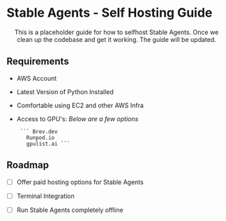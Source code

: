 # Stable Agents - Self Hosting Guide

<p style="text-align:center"> This is a placeholder guide for how to selfhost Stable Agents. Once we clean up the codebase and get it working. The guide will be updated. </p>



## Requirements 

- AWS Account 

- Latest Version of Python Installed

- Comfortable using EC2 and other AWS Infra

- Access to GPU's: <i> Below are a few options </i>
        
       ``` Brev.dev 
         Runpod.io 
         gpulist.ai ```
    
## Roadmap

- [ ] Offer paid hosting options for Stable Agents 

- [ ] Terminal Integration 

- [ ] Run Stable Agents completely offline



